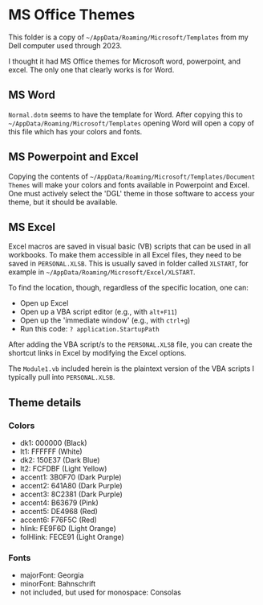# MS Office Themes

This folder is a copy of `~/AppData/Roaming/Microsoft/Templates` from my Dell computer used through 2023.

I thought it had MS Office themes for Microsoft word, powerpoint, and excel. The only one that clearly works is for Word.

## MS Word

`Normal.dotm` seems to have the template for Word. After copying this to `~/AppData/Roaming/Microsoft/Templates` opening Word will open a copy of this file which has your colors and fonts.

## MS Powerpoint and Excel

Copying the contents of `~/AppData/Roaming/Microsoft/Templates/Document Themes` will make your colors and fonts available in Powerpoint and Excel. One must actively select the 'DGL' theme in those software to access your theme, but it should be available.

## MS Excel

Excel macros are saved in visual basic (VB) scripts that can be used in all workbooks. To make them accessible in all Excel files, they need to be saved in `PERSONAL.XLSB`. This is usually saved in folder called `XLSTART`, for example in `~/AppData/Roaming/Microsoft/Excel/XLSTART`.

To find the location, though, regardless of the specific location, one can:

- Open up Excel
- Open up a VBA script editor (e.g., with `alt+F11`)
- Open up the 'immediate window' (e.g., with `ctrl+g`)
- Run this code: `? application.StartupPath`

After adding the VBA script/s to the `PERSONAL.XLSB` file, you can create the shortcut links in Excel by modifying the Excel options.

The `Module1.vb` included herein is the plaintext version of the VBA scripts I typically pull into `PERSONAL.XLSB`.

## Theme details

### Colors

- dk1: 000000 (Black)
- lt1: FFFFFF (White)
- dk2: 150E37 (Dark Blue)
- lt2: FCFDBF (Light Yellow)
- accent1: 3B0F70 (Dark Purple)
- accent2: 641A80 (Dark Purple)
- accent3: 8C2381 (Dark Purple)
- accent4: B63679 (Pink)
- accent5: DE4968 (Red)
- accent6: F76F5C (Red)
- hlink: FE9F6D (Light Orange)
- folHlink: FECE91 (Light Orange)

### Fonts

- majorFont: Georgia
- minorFont: Bahnschrift
- not included, but used for monospace: Consolas
